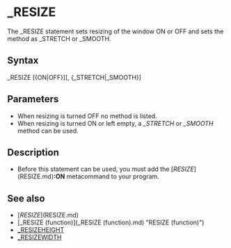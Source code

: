 # _RESIZE

The _RESIZE statement sets resizing of the window ON or OFF and sets the method as _STRETCH or _SMOOTH.

  

## Syntax

_RESIZE [{ON|OFF}][, {_STRETCH|_SMOOTH}]
  

## Parameters

* When resizing is turned OFF no method is listed.
* When resizing is turned ON or left empty, a *_STRETCH* or *_SMOOTH* method can be used.

  

## Description

* Before this statement can be used, you must add the [$RESIZE]($RESIZE.md)**:ON** metacommand to your program.

  

## See also

* [$RESIZE]($RESIZE.md)
* [_RESIZE (function)](_RESIZE (function).md) "RESIZE (function)")
* [_RESIZEHEIGHT](_RESIZEHEIGHT.md)
* [_RESIZEWIDTH](_RESIZEWIDTH.md)

  
